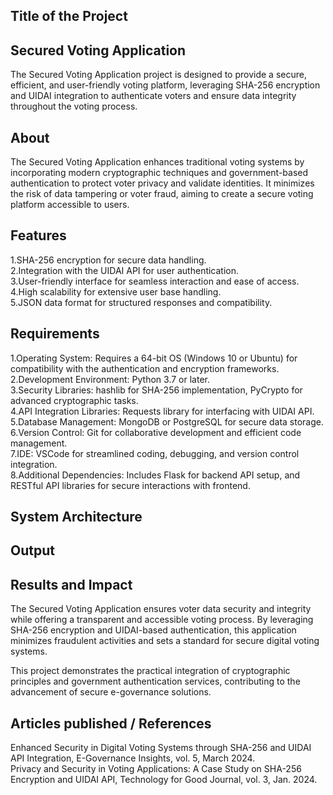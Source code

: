 
## Title of the Project
## Secured Voting Application

The Secured Voting Application project is designed to provide a secure, efficient, and user-friendly voting platform, leveraging SHA-256 encryption and UIDAI integration to authenticate voters and ensure data integrity throughout the voting process.

## About
The Secured Voting Application enhances traditional voting systems by incorporating modern cryptographic techniques and government-based authentication to protect voter privacy and validate identities. It minimizes the risk of data tampering or voter fraud, aiming to create a secure voting platform accessible to users.

## Features

1.SHA-256 encryption for secure data handling.                         
2.Integration with the UIDAI API for user authentication.                              
3.User-friendly interface for seamless interaction and ease of access.                            
4.High scalability for extensive user base handling.                             
5.JSON data format for structured responses and compatibility.                       

## Requirements

1.Operating System: Requires a 64-bit OS (Windows 10 or Ubuntu) for compatibility with the authentication and encryption frameworks.            
2.Development Environment: Python 3.7 or later.           
3.Security Libraries: hashlib for SHA-256 implementation, PyCrypto for advanced cryptographic tasks.         
4.API Integration Libraries: Requests library for interfacing with UIDAI API.           
5.Database Management: MongoDB or PostgreSQL for secure data storage.          
6.Version Control: Git for collaborative development and efficient code management.           
7.IDE: VSCode for streamlined coding, debugging, and version control integration.                  
8.Additional Dependencies: Includes Flask for backend API setup, and RESTful API libraries for secure interactions with frontend.                   

## System Architecture


## Output

## Results and Impact
The Secured Voting Application ensures voter data security and integrity while offering a transparent and accessible voting process. By leveraging SHA-256 encryption and UIDAI-based authentication, this application minimizes fraudulent activities and sets a standard for secure digital voting systems.

This project demonstrates the practical integration of cryptographic principles and government authentication services, contributing to the advancement of secure e-governance solutions.

## Articles published / References

Enhanced Security in Digital Voting Systems through SHA-256 and UIDAI API Integration, E-Governance Insights, vol. 5, March 2024.                            
Privacy and Security in Voting Applications: A Case Study on SHA-256 Encryption and UIDAI API, Technology for Good Journal, vol. 3, Jan. 2024.
